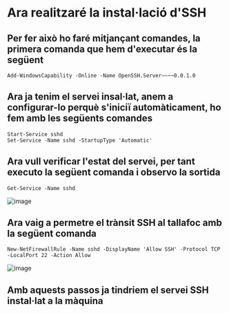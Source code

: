 # Ara realitzaré la instal·lació d'SSH
## Per fer això ho faré mitjançant comandes, la primera comanda que hem d'executar és la següent
```
Add-WindowsCapability -Online -Name OpenSSH.Server~~~~0.0.1.0
```

## Ara ja tenim el servei insal·lat, anem a configurar-lo perquè s'iniciï automàticament, ho fem amb les següents comandes
```
Start-Service sshd
Set-Service -Name sshd -StartupType 'Automatic'
```

## Ara vull verificar l'estat del servei, per tant executo la següent comanda i observo la sortida
```
Get-Service -Name sshd
```
![image](https://github.com/user-attachments/assets/dba22bc7-aef8-45a5-be0b-2fa4aab79562)

## Ara vaig a permetre el trànsit SSH al tallafoc amb la següent comanda
```
New-NetFirewallRule -Name sshd -DisplayName 'Allow SSH' -Protocol TCP -LocalPort 22 -Action Allow
```
![image](https://github.com/user-attachments/assets/8a0aa288-1859-4b52-be96-6ff357e76461)

## Amb aquests passos ja tindriem el servei SSH instal·lat a la màquina
